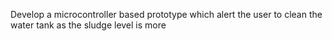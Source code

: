 Develop a microcontroller based prototype which alert
the user to clean the water tank as the sludge level is
more
